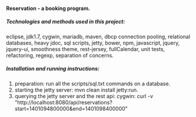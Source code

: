 #### Reservation - a booking program.

##### Technologies and methods used in this project:

eclipse, jdk1.7, cygwin, mariadb, maven, dbcp connection pooling, relational databases, heavy jdoc, sql scripts, jetty, 
bower, npm, javascript, jquery, jquery-ui, smoothness theme, rest-jersey, fullCalendar, unit tests, refactoring, 
regexp, separation of concerns.

##### Installation and running instructions:

1. preparation: run all the scripts/sql.txt commands on a database.
2. starting the jetty server: mvn clean install jetty:run.
3. querying the jetty server and the rest api: 
	cygwin: curl -v "http://localhost:8080/api/reservations?start=1401094800000&end=1401098400000"